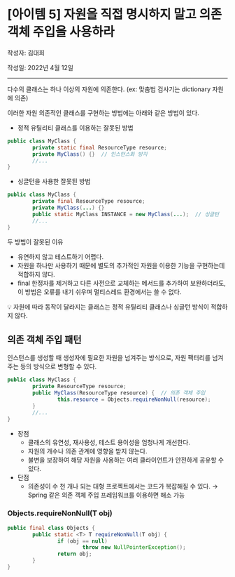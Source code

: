# [아이템 5] 자원을 직접 명시하지 말고 의존 객체 주입을 사용하라

작성자: 김대희

작성일: 2022년 4월 12일

---

다수의 클래스는 하나 이상의 자원에 의존한다. (ex: 맞춤법 검사기는 dictionary 자원에 의존)

이러한 자원 의존적인 클래스를 구현하는 방법에는 아래와 같은 방법이 있다.

- 정적 유틸리티 클래스를 이용하는 잘못된 방법

```java
public class MyClass {
		private static final ResourceType resource;
		private MyClass() {}  // 인스턴스화 방지
		//...
}
```

- 싱글턴을 사용한 잘못된 방법

```java
public class MyClass {
		private final ResourceType resource;
		private MyClass(...) {}
		public static MyClass INSTANCE = new MyClass(...);  // 싱글턴
		//...
}
```

두 방법이 잘못된 이유

- 유연하지 않고 테스트하기 어렵다.
- 자원을 하나만 사용하기 때문에 별도의 추가적인 자원을 이용한 기능을 구현하는데 적합하지 않다.
- final 한정자를 제거하고 다른 사전으로 교체하는 메서드를 추가하여 보완하더라도, 이 방법은 오류를 내기 쉬우며 멀티스레드 환경에서는 쓸 수 없다.

<aside>
💡 자원에 따라 동작이 달라지는 클래스는 정적 유틸리티 클래스나 싱글턴 방식이 적합하지 않다.

</aside>

## 의존 객체 주입 패턴

인스턴스를 생성할 때 생성자에 필요한 자원을 넘겨주는 방식으로, 자원 팩터리를 넘겨주는 등의 방식으로 변형할 수 있다.

```java
public class MyClass {
		private ResourceType resource;
		public MyClass(ResourceType resource) {  // 의존 객체 주입
				this.resource = Objects.requireNonNull(resource);
		}
		//...
}
```

- 장점
    - 클래스의 유연성, 재사용성, 테스트 용이성을 엄청나게 개선한다.
    - 자원의 개수나 의존 관계에 영향을 받지 않는다.
    - 불변을 보장하여 해당 자원을 사용하는 여러 클라이언트가 안전하게 공유할 수 있다.
- 단점
    - 의존성이 수 천 개나 되는 대형 프로젝트에서는 코드가 복잡해질 수 있다. → Spring 같은 의존 객체 주입 프레임워크를 이용하면 해소 가능

### Objects.requireNonNull(T obj)

```java
public final class Objects {
		public static <T> T requireNonNull(T obj) {
				if (obj == null)
						throw new NullPointerException();
				return obj;
		}
}
```